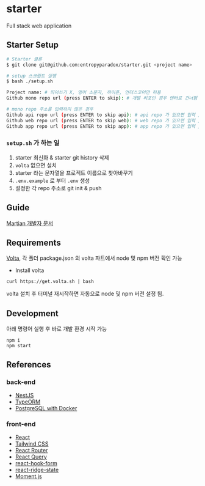 # starter

Full stack web application

## Starter Setup
```bash
# Starter 클론
$ git clone git@github.com:entropyparadox/starter.git <project name>

# setup 스크립트 실행
$ bash ./setup.sh

Project name: # 띄어쓰기 X, 영어 소문자, 하이픈, 언더스코어만 허용
Github mono repo url (press ENTER to skip): # 개별 리포인 경우 엔터로 건너뜀

# mono repo 주소를 입력하지 않은 경우
Github api repo url (press ENTER to skip api): # api repo 가 있으면 입력 / 없으면 skip
Github web repo url (press ENTER to skip web): # web repo 가 있으면 입력 / 없으면 skip
Github app repo url (press ENTER to skip app): # app repo 가 있으면 입력 / 없으면 skip
```

### `setup.sh` 가 하는 일
1. starter 최신화 & starter git history 삭제
2. `volta` 없으면 설치
3. starter 라는 문자열을 프로젝트 이름으로 찾아바꾸기 
4. `.env.example` 로 부터 `.env` 생성
5. 설정한 각 repo 주소로 git init & push

## Guide

[Martian 개발자 문서](https://www.notion.so/Martian-f6b232112311429090b0942b2a52a6bf)

## Requirements

[Volta](https://volta.sh/), 각 폴더 package.json 의 volta 파트에서 node 및 npm 버전 확인 가능

- Install volta

```
curl https://get.volta.sh | bash
```

volta 설치 후 터미널 재시작하면 자동으로 node 및 npm 버전 설정 됨.

## Development

아래 명령어 실행 후 바로 개발 환경 시작 가능

```
npm i
npm start
```

## References

### back-end

- [NestJS](https://docs.nestjs.com)
- [TypeORM](https://typeorm.io)
- [PostgreSQL with Docker](https://www.notion.so/Docker-PostgreSQL-3a0005448c35425d977d6a9b0495e51d)

### front-end

- [React](https://reactjs.org)
- [Tailwind CSS](https://tailwindcss.com)
- [React Router](https://reactrouter.com)
- [React Query](https://react-query.tanstack.com)
- [react-hook-form](https://react-hook-form.com)
- [react-ridge-state](https://github.com/web-ridge/react-ridge-state)
- [Moment.js](https://momentjs.com)
